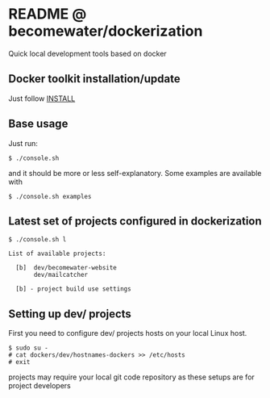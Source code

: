 # README @ becomewater/dockerization

Quick local development tools based on docker

## Docker toolkit installation/update

Just follow [INSTALL](INSTALL.md)

## Base usage

  Just run:

  ```
  $ ./console.sh
  ```

  and it should be more or less self-explanatory. Some examples are available with

  ```
  $ ./console.sh examples
  ```

## Latest set of projects configured in dockerization

  ```
  $ ./console.sh l

  List of available projects:

    [b]  dev/becomewater-website
         dev/mailcatcher

    [b] - project build use settings

  ```

## Setting up dev/ projects

First you need to configure dev/ projects hosts on your local Linux host.

 ```
 $ sudo su -
 # cat dockers/dev/hostnames-dockers >> /etc/hosts
 # exit
 ```

 projects may require your local git code repository as these setups are for project developers
